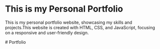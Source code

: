 # This is my Personal Portfolio
<p>This is my personal portfolio website, showcasing my skills and  projects.This website is created with HTML, CSS, and JavaScript, focusing on a responsive and user-friendly design.<p># Portfolio
